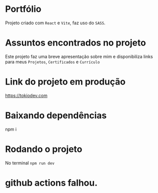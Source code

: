 # Portfólio
  Projeto criado com `React` e `Vite`, faz uso do `SASS`.

# Assuntos encontrados no projeto
  Este projeto faz uma breve apresentação sobre mim e disponibiliza links para meus `Projetos`, `Certificados` e `Currículo`

# Link do projeto em produção
  https://tokiodev.com

# Baixando dependências 
  npm i

# Rodando o projeto
No terminal `npm run dev`

# github actions falhou.

